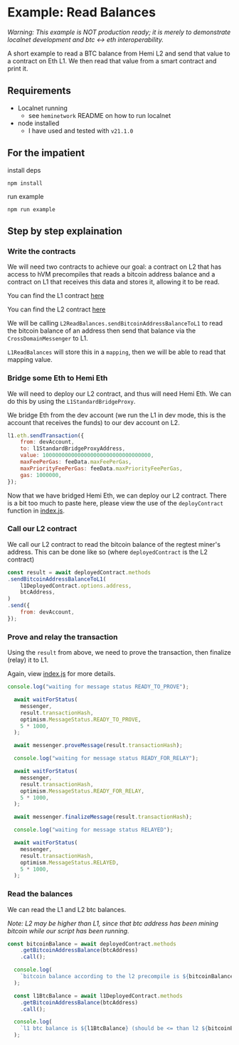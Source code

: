 # Example: Read Balances

*Warning: This example is NOT production ready; it is merely to demonstrate
localnet development and btc <-> eth interoperability.*

A short example to read a BTC balance from Hemi L2 and send that value to a 
contract on Eth L1.  We then read that value from a smart contract and print it.


## Requirements

* Localnet running
    * see `heminetwork` README on how to run localnet
* node installed
    * I have used and tested with `v21.1.0`


## For the impatient

install deps

```
npm install
```

run example

```
npm run example
```

## Step by step explaination

### Write the contracts

We will need two contracts to achieve our goal: a contract on L2 that has access
to hVM precompiles that reads a bitcoin address balance and a contract on L1
that receives this data and stores it, allowing it to be read.

You can find the L1 contract [here](L1ReadBalances.sol)

You can find the L2 contract [here](L2ReadBalances.sol)

We will be calling `L2ReadBalances.sendBitcoinAddressBalanceToL1` to read the 
bitcoin balance of an address then send that balance via the 
`CrossDomainMessenger` to L1.

`L1ReadBalances` will store this in a `mapping`, then we will be able to read 
that mapping value.

### Bridge some Eth to Hemi Eth

We will need to deploy our L2 contract, and thus will need Hemi Eth.  We can 
do this by using the `L1StandardBridgeProxy`.

We bridge Eth from the dev account (we run the L1 in dev mode, this is the
account that receives the funds) to our dev account on L2.

```javascript
l1.eth.sendTransaction({
    from: devAccount,
    to: l1StandardBridgeProxyAddress,
    value: 1000000000000000000000000000000000,
    maxFeePerGas: feeData.maxFeePerGas,
    maxPriorityFeePerGas: feeData.maxPriorityFeePerGas,
    gas: 1000000,
});
```

Now that we have bridged Hemi Eth, we can deploy our L2 contract.  There is a
bit too much to paste here, please view the use of the `deployContract` function
in [index.js](index.js).


### Call our L2 contract

We call our L2 contract to read the bitcoin balance of the regtest miner's 
address.  This can be done like so (where `deployedContract` is the L2 contract)

```javascript
const result = await deployedContract.methods
.sendBitcoinAddressBalanceToL1(
    l1DeployedContract.options.address,
    btcAddress,
)
.send({
    from: devAccount,
});
```

### Prove and relay the transaction

Using the `result` from above, we need to prove the transaction, then finalize
(relay) it to L1.

Again, view [index.js](index.js) for more details.

```javascript
console.log("waiting for message status READY_TO_PROVE");

  await waitForStatus(
    messenger,
    result.transactionHash,
    optimism.MessageStatus.READY_TO_PROVE,
    5 * 1000,
  );

  await messenger.proveMessage(result.transactionHash);

  console.log("waiting for message status READY_FOR_RELAY");

  await waitForStatus(
    messenger,
    result.transactionHash,
    optimism.MessageStatus.READY_FOR_RELAY,
    5 * 1000,
  );

  await messenger.finalizeMessage(result.transactionHash);

  console.log("waiting for message status RELAYED");

  await waitForStatus(
    messenger,
    result.transactionHash,
    optimism.MessageStatus.RELAYED,
    5 * 1000,
  );
```

### Read the balances

We can read the L1 and L2 btc balances.

*Note: L2 may be higher than L1, since that btc address has been mining bitcoin
while our script has been running.*

```javascript
const bitcoinBalance = await deployedContract.methods
    .getBitcoinAddressBalance(btcAddress)
    .call();

  console.log(
    `bitcoin balance according to the l2 precompile is ${bitcoinBalance}`,
  );

  const l1BtcBalance = await l1DeployedContract.methods
    .getBitcoinAddressBalance(btcAddress)
    .call();

  console.log(
    `l1 btc balance is ${l1BtcBalance} (should be <= than l2 ${bitcoinBalance})`,
  );
```